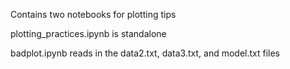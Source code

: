 Contains two notebooks for plotting tips

plotting_practices.ipynb is standalone

badplot.ipynb reads in the data2.txt, data3.txt, and model.txt files
